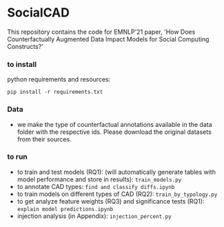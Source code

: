 # SocialCAD
This repository contains the code for EMNLP'21 paper, 'How Does Counterfactually Augmented Data Impact Models for Social Computing Constructs?'


### to install
python requirements and resources:
```shell
pip install -r requirements.txt
``` 

### Data
- we make the type of counterfactual annotations available in the data folder with the respective ids. Please download the original datasets from their sources. 

### to run
- to train and test models (RQ1): (will automatically generate tables with model performance and store in results): ``train_models.py``
- to annotate CAD types: ``find and classify diffs.ipynb``
- to train models on different types of CAD (RQ2): ``train_by_typology.py``
- to get analyze feature weights (RQ3) and significance tests (RQ1): ``explain model predictions.ipynb``
- injection analysis (in Appendix): ``injection_percent.py``

